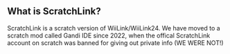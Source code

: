 ## What is ScratchLink?
ScratchLink is a scratch version of WiiLink/WiiLink24.
We have moved to a scratch mod called Gandi IDE since 2022, when the offical ScratchLink account on scratch was banned for giving out private info (WE WERE NOT!)

